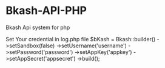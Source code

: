 # Bkash-API-PHP
Bkash Api system for php

Set Your credential in log.php file 
$bKash = Bkash::builder()
        ->setSandbox(false)
        ->setUsername('username')
        ->setPassword('password')
        ->setAppKey('appkey')
        ->setAppSecret('appsecret')
        ->build();
